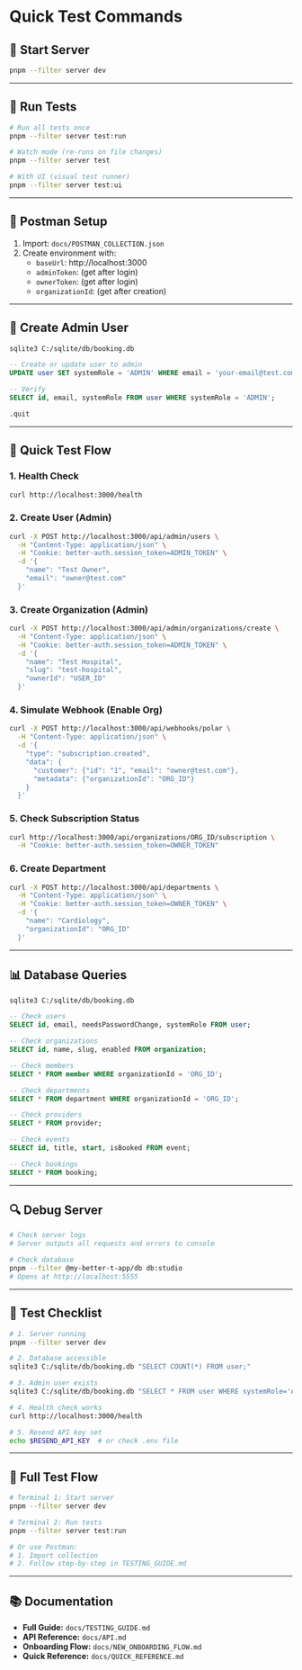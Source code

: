 # Quick Test Commands

## 🚀 Start Server

```bash
pnpm --filter server dev
```

---

## 🧪 Run Tests

```bash
# Run all tests once
pnpm --filter server test:run

# Watch mode (re-runs on file changes)
pnpm --filter server test

# With UI (visual test runner)
pnpm --filter server test:ui
```

---

## 📮 Postman Setup

1. Import: `docs/POSTMAN_COLLECTION.json`
2. Create environment with:
   - `baseUrl`: http://localhost:3000
   - `adminToken`: (get after login)
   - `ownerToken`: (get after login)
   - `organizationId`: (get after creation)

---

## 🔑 Create Admin User

```bash
sqlite3 C:/sqlite/db/booking.db
```

```sql
-- Create or update user to admin
UPDATE user SET systemRole = 'ADMIN' WHERE email = 'your-email@test.com';

-- Verify
SELECT id, email, systemRole FROM user WHERE systemRole = 'ADMIN';

.quit
```

---

## 🧪 Quick Test Flow

### 1. Health Check
```bash
curl http://localhost:3000/health
```

### 2. Create User (Admin)
```bash
curl -X POST http://localhost:3000/api/admin/users \
  -H "Content-Type: application/json" \
  -H "Cookie: better-auth.session_token=ADMIN_TOKEN" \
  -d '{
    "name": "Test Owner",
    "email": "owner@test.com"
  }'
```

### 3. Create Organization (Admin)
```bash
curl -X POST http://localhost:3000/api/admin/organizations/create \
  -H "Content-Type: application/json" \
  -H "Cookie: better-auth.session_token=ADMIN_TOKEN" \
  -d '{
    "name": "Test Hospital",
    "slug": "test-hospital",
    "ownerId": "USER_ID"
  }'
```

### 4. Simulate Webhook (Enable Org)
```bash
curl -X POST http://localhost:3000/api/webhooks/polar \
  -H "Content-Type: application/json" \
  -d '{
    "type": "subscription.created",
    "data": {
      "customer": {"id": "1", "email": "owner@test.com"},
      "metadata": {"organizationId": "ORG_ID"}
    }
  }'
```

### 5. Check Subscription Status
```bash
curl http://localhost:3000/api/organizations/ORG_ID/subscription \
  -H "Cookie: better-auth.session_token=OWNER_TOKEN"
```

### 6. Create Department
```bash
curl -X POST http://localhost:3000/api/departments \
  -H "Content-Type: application/json" \
  -H "Cookie: better-auth.session_token=OWNER_TOKEN" \
  -d '{
    "name": "Cardiology",
    "organizationId": "ORG_ID"
  }'
```

---

## 📊 Database Queries

```bash
sqlite3 C:/sqlite/db/booking.db
```

```sql
-- Check users
SELECT id, email, needsPasswordChange, systemRole FROM user;

-- Check organizations
SELECT id, name, slug, enabled FROM organization;

-- Check members
SELECT * FROM member WHERE organizationId = 'ORG_ID';

-- Check departments
SELECT * FROM department WHERE organizationId = 'ORG_ID';

-- Check providers
SELECT * FROM provider;

-- Check events
SELECT id, title, start, isBooked FROM event;

-- Check bookings
SELECT * FROM booking;
```

---

## 🔍 Debug Server

```bash
# Check server logs
# Server outputs all requests and errors to console

# Check database
pnpm --filter @my-better-t-app/db db:studio
# Opens at http://localhost:5555
```

---

## 📝 Test Checklist

```bash
# 1. Server running
pnpm --filter server dev

# 2. Database accessible
sqlite3 C:/sqlite/db/booking.db "SELECT COUNT(*) FROM user;"

# 3. Admin user exists
sqlite3 C:/sqlite/db/booking.db "SELECT * FROM user WHERE systemRole='ADMIN';"

# 4. Health check works
curl http://localhost:3000/health

# 5. Resend API key set
echo $RESEND_API_KEY  # or check .env file
```

---

## 🎯 Full Test Flow

```bash
# Terminal 1: Start server
pnpm --filter server dev

# Terminal 2: Run tests
pnpm --filter server test:run

# Or use Postman:
# 1. Import collection
# 2. Follow step-by-step in TESTING_GUIDE.md
```

---

## 📚 Documentation

- **Full Guide:** `docs/TESTING_GUIDE.md`
- **API Reference:** `docs/API.md`
- **Onboarding Flow:** `docs/NEW_ONBOARDING_FLOW.md`
- **Quick Reference:** `docs/QUICK_REFERENCE.md`

